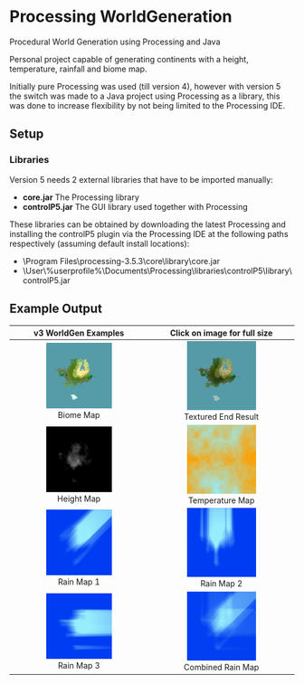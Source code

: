 # Processing WorldGeneration
Procedural World Generation using Processing and Java

Personal project capable of generating continents with a height, temperature, rainfall and biome map. 

Initially pure Processing was used (till version 4), however with version 5 the switch was made to a Java project using Processing as a library, this was done to increase flexibility by not being limited to the Processing IDE. 

## Setup
### Libraries
Version 5 needs 2 external libraries that have to be imported manually:
- **core.jar** The Processing library
- **controlP5.jar** The GUI library used together with Processing

These libraries can be obtained by downloading the latest Processing and installing the controlP5 plugin via the Processing IDE at the following paths respectively (assuming default install locations):
- \Program Files\processing-3.5.3\core\library\core.jar
- \User\\%userprofile%\Documents\Processing\libraries\controlP5\library\controlP5.jar

## Example Output

| v3 WorldGen Examples  | Click on image for full size |
| :---: | :---: |
| <img src="docs/images/v3_biome_map.png" style="width: 50%;" /><br />Biome Map | <img src="docs/images/v3_textured_end_result.png" style="width: 50%;" /><br />Textured End Result |
| <img src="docs/images/v3_height_map.png"  style="width: 50%" /><br />Height Map | <img src="docs/images/v3_temperature_map.png"  style="width: 50%" /><br />Temperature Map |
| <img src="docs/images/v3_rain_map1.png"  style="width: 50%" /><br />Rain Map 1 | <img src="docs/images/v3_rain_map2.png"  style="width: 50%" /><br />Rain Map 2 |
| <img src="docs/images/v3_rain_map3.png"  style="width: 50%" /><br />Rain Map 3 | <img src="docs/images/v3_combined_rain_map.png"  style="width: 50%" /><br />Combined Rain Map |
